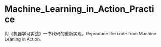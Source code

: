 # Machine_Learning_in_Action_Practice
对《机器学习实战》一书代码的重新实现。Reproduce the code from Machine Leaning in Action.

